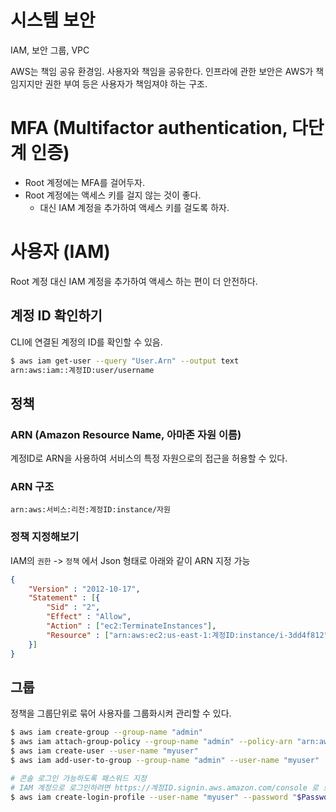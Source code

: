 시스템 보안
=======
IAM, 보안 그룹, VPC

AWS는 책임 공유 환경임. 사용자와 책임을 공유한다. 인프라에 관한 보안은 AWS가 책임지지만 권한 부여 등은 사용자가 책임져야 하는 구조.

# MFA (Multifactor authentication, 다단계 인증)
* Root 계정에는 MFA를 걸어두자.
* Root 계정에는 액세스 키를 걸지 않는 것이 좋다.
    * 대신 IAM 계정을 추가하여 액세스 키를 걸도록 하자.

# 사용자 (IAM)
Root 계정 대신 IAM 계정을 추가하여 액세스 하는 편이 더 안전하다.

## 계정 ID 확인하기
CLI에 연결된 계정의 ID를 확인할 수 있음.

```bash
$ aws iam get-user --query "User.Arn" --output text
arn:aws:iam::계정ID:user/username
```

## 정책
### ARN (Amazon Resource Name, 아마존 자원 이름)
계정ID로 ARN을 사용하여 서비스의 특정 자원으로의 접근을 허용할 수 있다.

### ARN 구조
`arn:aws:서비스:리전:계정ID:instance/자원`

### 정책 지정해보기
IAM의 `권한` -> `정책` 에서 Json 형태로 아래와 같이 ARN 지정 가능

```json
{
    "Version" : "2012-10-17",
    "Statement" : [{
        "Sid" : "2",
        "Effect" : "Allow",
        "Action" : ["ec2:TerminateInstances"],
        "Resource" : ["arn:aws:ec2:us-east-1:계정ID:instance/i-3dd4f812"] // ARN
    }]
}
```

## 그룹
정책을 그룹단위로 묶어 사용자를 그룹화시켜 관리할 수 있다.

```bash
$ aws iam create-group --group-name "admin"
$ aws iam attach-group-policy --group-name "admin" --policy-arn "arn:aws:iam::aws:policy/AdministratorAccess"
$ aws iam create-user --user-name "myuser"
$ aws iam add-user-to-group --group-name "admin" --user-name "myuser"

# 콘솔 로그인 가능하도록 패스워드 지정
# IAM 계정으로 로그인하려면 https://계정ID.signin.aws.amazon.com/console 로 로그인해야한다.
$ aws iam create-login-profile --user-name "myuser" --password "$Password"
```